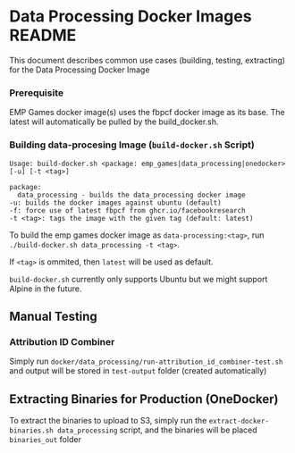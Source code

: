 # Data Processing Docker Images README
This document describes common use cases (building, testing, extracting) for the Data Processing Docker Image

### Prerequisite

EMP Games docker image(s) uses the fbpcf docker image as its base.  The latest will automatically be pulled by the build_docker.sh.

### Building data-procesing Image (`build-docker.sh` Script)

```
Usage: build-docker.sh <package: emp_games|data_processing|onedocker> [-u] [-t <tag>]

package:
  data_processing - builds the data_processing docker image
-u: builds the docker images against ubuntu (default)
-f: force use of latest fbpcf from ghcr.io/facebookresearch
-t <tag>: tags the image with the given tag (default: latest)
```

To build the emp games docker image as `data-processing:<tag>`, run `./build-docker.sh data_processing -t <tag>`.

If `<tag>` is ommited, then `latest` will be used as default.

`build-docker.sh` currently only supports Ubuntu but we might support Alpine in the future.

## Manual Testing

### Attribution ID Combiner

Simply run `docker/data_processing/run-attribution_id_combiner-test.sh` and output will be stored in `test-output` folder (created automatically)

## Extracting Binaries for Production (OneDocker)

To extract the binaries to upload to S3, simply run the `extract-docker-binaries.sh data_processing` script, and the binaries will be placed `binaries_out` folder

